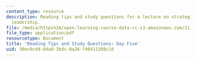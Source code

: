 ```yaml
---
content_type: resource
description: Reading tips and study questions for a lecture on strategic vision and
  leadership.
file: /media/https%3A/open-learning-course-data-rc.s3.amazonaws.com/11-958-getting-things-implemented-strategy-people-performance-and-leadership-january-iap-2009/30ec9cdddda03bdc0a26f40411308c1d_questions5.pdf
file_type: application/pdf
resourcetype: Document
title: 'Reading Tips and Study Questions: Day Five'
uid: 30ec9cdd-dda0-3bdc-0a26-f40411308c1d
---
```

